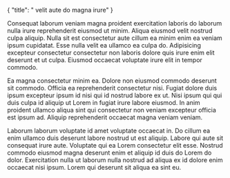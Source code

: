{
  "title": " velit aute do magna irure"
}

Consequat laborum veniam magna proident exercitation laboris do laborum nulla irure reprehenderit eiusmod ut minim. Aliqua eiusmod velit nostrud culpa aliquip. Nulla sit est consectetur aute cillum ea minim enim ea veniam ipsum cupidatat. Esse nulla velit ea ullamco ea culpa do. Adipisicing excepteur consectetur consectetur non laboris dolore quis irure enim elit deserunt et ut culpa. Eiusmod occaecat voluptate irure elit in tempor commodo.

Ea magna consectetur minim ea. Dolore non eiusmod commodo deserunt sit commodo. Officia ea reprehenderit consectetur nisi. Fugiat dolore duis ipsum excepteur ipsum id nisi qui id nostrud labore ex ut. Nisi ipsum qui qui duis culpa id aliquip ut Lorem in fugiat irure labore eiusmod. In anim proident ullamco aliqua sint qui consectetur non veniam excepteur officia est ipsum ad. Aliquip reprehenderit occaecat magna veniam veniam.

Laborum laborum voluptate id amet voluptate occaecat in. Do cillum ea enim ullamco duis deserunt labore nostrud ut est aliquip. Labore qui aute sit consequat irure aute. Voluptate qui ea Lorem consectetur elit esse. Nostrud commodo eiusmod magna deserunt enim et aliquip id duis do Lorem do dolor. Exercitation nulla ut laborum nulla nostrud ad aliqua ex id dolore enim occaecat nisi ipsum. Lorem qui deserunt sit aliqua ea sint eu.